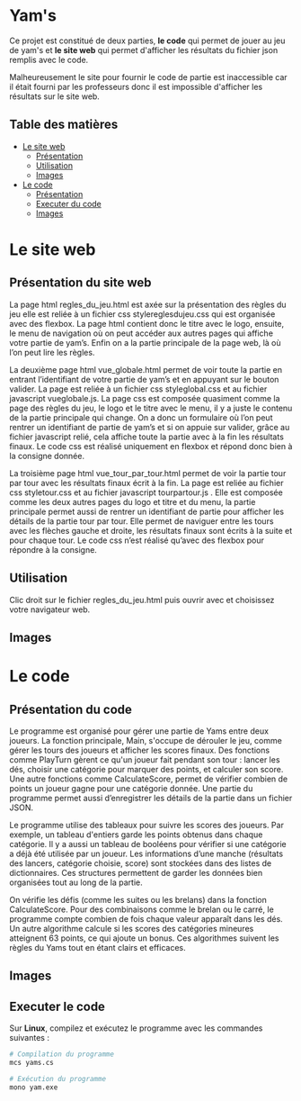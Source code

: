 # Yam's

Ce projet est constitué de deux parties, **le code** qui permet de jouer au jeu de yam's et **le site web** qui permet d'afficher les résultats du fichier json remplis avec le code. 

Malheureusement le site pour fournir le code de partie est inaccessible car il était fourni par les professeurs donc il est impossible d'afficher les résultats sur le site web.


## Table des matières
- [Le site web](#Le-site-web)
  - [Présentation](#Présentation-du-site-web)
  - [Utilisation](#Utilisation)
  - [Images](#Images)
- [Le code](#Le-code)
  - [Présentation](#Présentation-du-site-web)
  - [Executer du code](#Executer-le-code)
  - [Images](#Images)

# Le site web

## Présentation du site web 

La page html regles_du_jeu.html est axée sur la présentation des règles du jeu elle est reliée à un fichier css stylereglesdujeu.css qui est organisée avec des flexbox. La page html contient donc le titre avec le logo, ensuite, le menu de navigation où on peut accéder aux autres pages qui affiche votre partie de yam’s. Enfin on a la partie principale de la page web, là où l’on peut lire les règles.

La deuxième page html vue_globale.html permet de voir toute la partie en entrant l’identifiant de votre partie de yam’s et en appuyant sur le bouton valider. La page est reliée à un fichier css styleglobal.css et au fichier javascript vueglobale.js. La page css est composée quasiment comme la page des règles du jeu, le logo et le titre avec le menu, il y a juste le contenu de la partie principale qui change. On a donc un formulaire où l’on peut rentrer un identifiant de partie de yam’s et si on appuie sur valider, grâce au fichier javascript relié, cela affiche toute la partie avec à la fin les résultats finaux. Le code css est réalisé uniquement en flexbox et répond donc bien à la consigne donnée.

La troisième page html vue_tour_par_tour.html permet de voir la partie tour par tour avec les résultats finaux écrit à la fin. La page est reliée au fichier css styletour.css et au fichier javascript tourpartour.js . Elle est composée comme les deux autres pages du logo et titre et du menu, la partie principale permet aussi de rentrer un identifiant de partie pour afficher les détails de la partie tour par tour. Elle permet de naviguer entre les tours avec les flèches gauche et droite, les résultats finaux sont écrits à la suite et pour chaque tour. Le code css n’est réalisé qu’avec des flexbox pour répondre à la consigne.

## Utilisation

Clic droit sur le fichier regles_du_jeu.html puis ouvrir avec et choisissez votre navigateur web.

## Images


# Le code

## Présentation du code

Le programme est organisé pour gérer une partie de Yams entre deux joueurs. La fonction principale, Main, s'occupe de dérouler le jeu, comme gérer les tours des joueurs et afficher les scores finaux. Des fonctions comme PlayTurn gèrent ce qu'un joueur fait pendant son tour : lancer les dés, choisir une catégorie pour marquer des points, et calculer son score. Une autre fonctions comme CalculateScore, permet de vérifier combien de points un joueur gagne pour une catégorie donnée. Une partie du programme permet aussi d’enregistrer les détails de la partie dans un fichier JSON.

Le programme utilise des tableaux pour suivre les scores des joueurs. Par exemple, un tableau d'entiers garde les points obtenus dans chaque catégorie. Il y a aussi un tableau de booléens pour vérifier si une catégorie a déjà été utilisée par un joueur. Les informations d’une manche (résultats des lancers, catégorie choisie, score) sont stockées dans des listes de dictionnaires. Ces structures permettent de garder les données bien organisées tout au long de la partie.

On vérifie les défis (comme les suites ou les brelans) dans la fonction CalculateScore. Pour des combinaisons comme le brelan ou le carré, le programme compte combien de fois chaque valeur apparaît dans les dés. Un autre algorithme calcule si les scores des catégories mineures atteignent 63 points, ce qui ajoute un bonus. Ces algorithmes suivent les règles du Yams tout en étant clairs et efficaces.

## Images

## Executer le code 
Sur **Linux**, compilez et exécutez le programme avec les commandes suivantes :

```bash
# Compilation du programme
mcs yams.cs

# Exécution du programme
mono yam.exe
